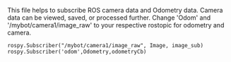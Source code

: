 This file helps to subscribe ROS camera data and Odometry data. Camera data can be viewed, saved, or processed further.
Change 'Odom' and '/mybot/camera1/image_raw' to your respective rostopic for odometry and camera.

    rospy.Subscriber("/mybot/camera1/image_raw", Image, image_sub)
    rospy.Subscriber('odom',Odometry,odometryCb)
